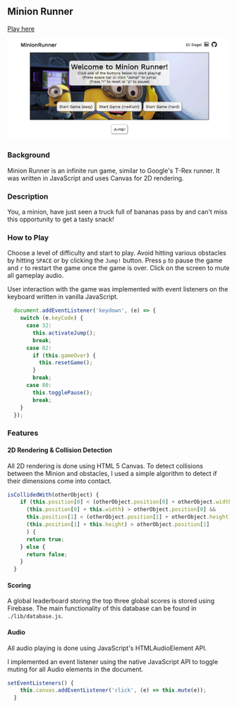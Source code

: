 ## Minion Runner

[Play here](http://elicsiegel.com/MinionRunner/)

![main](./docs/home.png)

### Background

Minion Runner is an infinite run game, similar to Google's T-Rex runner. It was written in JavaScript and uses Canvas for 2D rendering.

### Description

You, a minion, have just seen a truck full of bananas pass by and can't miss this opportunity to get a tasty snack!

### How to Play

Choose a level of difficulty and start to play. Avoid hitting various obstacles by hitting `SPACE` or by clicking the `Jump!` button. Press `p` to pause the game and `r` to restart the game once the game is over. Click on the screen to mute all gameplay audio. 

User interaction with the game was implemented with event listeners on the keyboard written in vanilla JavaScript.

```javascript
  document.addEventListener('keydown', (e) => {
    switch (e.keyCode) {
      case 32: 
        this.activateJump(); 
        break;
      case 82:
        if (this.gameOver) {
          this.resetGame();
        }
        break;
      case 80:
        this.togglePause();
        break;
    }
  });
```

### Features

#### 2D Rendering & Collision Detection
All 2D rendering is done using HTML 5 Canvas. To detect collisions between the Minion and obstacles, I used a simple algorithm to detect if their dimensions come into contact. 

```javascript
isCollidedWith(otherObject) {
    if (this.position[0] < (otherObject.position[0] + otherObject.width) && 
      (this.position[0] + this.width) > otherObject.position[0] &&
      this.position[1] < (otherObject.position[1] + otherObject.height) &&
      (this.position[1] + this.height) > otherObject.position[1]
      ) { 
      return true;
    } else {
      return false; 
    }
  }
```

#### Scoring

A global leaderboard storing the top three global scores is stored using Firebase. The main functionality of this database can be found in `./lib/database.js`.

#### Audio

All audio playing is done using JavaScript's HTMLAudioElement API.

I implemented an event listener using the native JavaScript API to toggle muting for all Audio elements in the document.

```javascript
setEventListeners() {
    this.canvas.addEventListener('click', (e) => this.mute(e));
  }
```